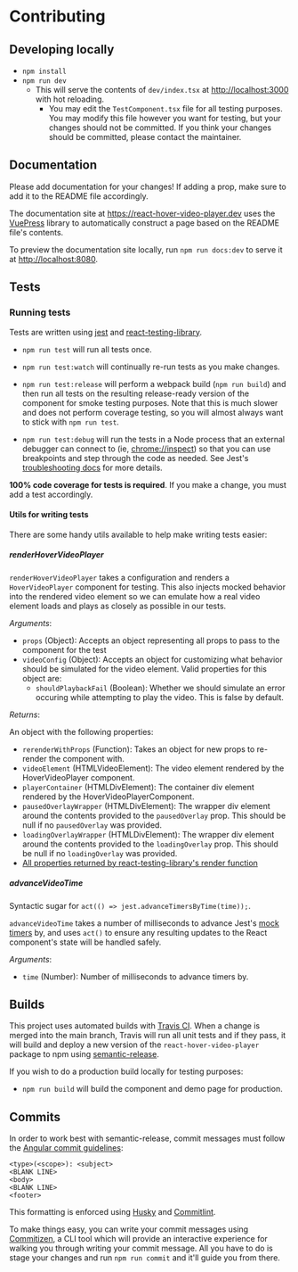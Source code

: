 # Contributing

## Developing locally

- `npm install`
- `npm run dev`
  - This will serve the contents of `dev/index.tsx` at <http://localhost:3000> with hot reloading.
    - You may edit the `TestComponent.tsx` file for all testing purposes.
      You may modify this file however you want for testing, but your changes
      should not be committed. If you think your changes should be committed,
      please contact the maintainer.

## Documentation

Please add documentation for your changes! If adding a prop, make sure to add it to the README file accordingly.

The documentation site at <https://react-hover-video-player.dev> uses the [VuePress](https://vuepress.vuejs.org/) library to automatically construct a page based on the README file's contents.

To preview the documentation site locally, run `npm run docs:dev` to serve it at <http://localhost:8080>.

## Tests

### Running tests

Tests are written using [jest](https://github.com/facebook/jest) and [react-testing-library](https://github.com/testing-library/react-testing-library).

- `npm run test` will run all tests once.

- `npm run test:watch` will continually re-run tests as you make changes.

- `npm run test:release` will perform a webpack build (`npm run build`) and then run all tests on the resulting release-ready version of the component for smoke testing purposes. Note that this is much slower and does not perform coverage testing, so you will almost always want to stick with `npm run test`.

- `npm run test:debug` will run the tests in a Node process that an external debugger can connect to (ie, <chrome://inspect>) so that you can use breakpoints and step through the code as needed. See Jest's [troubleshooting docs](https://jestjs.io/docs/troubleshooting) for more details.

 **100% code coverage for tests is required**. If you make a change, you must add a test accordingly.

#### Utils for writing tests

There are some handy utils available to help make writing tests easier:

##### renderHoverVideoPlayer

`renderHoverVideoPlayer` takes a configuration and renders a `HoverVideoPlayer` component for testing. This also injects mocked behavior into the rendered video element so we can emulate how a real video element loads and plays as closely as possible in our tests.

*Arguments*:

- `props` (Object): Accepts an object representing all props to pass to the component for the test
- `videoConfig` (Object): Accepts an object for customizing what behavior should be simulated for the video element. Valid properties for this object are:
  - `shouldPlaybackFail` (Boolean): Whether we should simulate an error occuring while attempting to play the video. This is false by default.

*Returns*:

An object with the following properties:

- `rerenderWithProps` (Function): Takes an object for new props to re-render the component with.
- `videoElement` (HTMLVideoElement): The video element rendered by the HoverVideoPlayer component.
- `playerContainer` (HTMLDivElement): The container div element rendered by the HoverVideoPlayerComponent.
- `pausedOverlayWrapper` (HTMLDivElement): The wrapper div element around the contents provided to the `pausedOverlay` prop. This should be null if no `pausedOverlay` was provided.
- `loadingOverlayWrapper` (HTMLDivElement): The wrapper div element around the contents provided to the `loadingOverlay` prop. This should be null if no `loadingOverlay` was provided.
- [All properties returned by react-testing-library's render function](https://testing-library.com/docs/react-testing-library/api#render-result)

##### advanceVideoTime

Syntactic sugar for `act(() => jest.advanceTimersByTime(time));`.

`advanceVideoTime` takes a number of milliseconds to advance Jest's [mock timers](https://jestjs.io/docs/jest-object#mock-timers) by, and uses `act()` to ensure any resulting updates to the React component's state will be handled safely.

*Arguments*:

- `time` (Number): Number of milliseconds to advance timers by.

## Builds

This project uses automated builds with [Travis CI](https://travis-ci.com/). When a change is merged into the main branch, Travis will run all unit tests and if they pass, it will build and deploy a new version of the `react-hover-video-player` package to npm using [semantic-release](https://semantic-release.gitbook.io/semantic-release/).

If you wish to do a production build locally for testing purposes:

- `npm run build` will build the component and demo page for production.

## Commits

In order to work best with semantic-release, commit messages must follow the [Angular commit guidelines](https://github.com/angular/angular.js/blob/master/DEVELOPERS.md#-git-commit-guidelines):

```text
<type>(<scope>): <subject>
<BLANK LINE>
<body>
<BLANK LINE>
<footer>
```

This formatting is enforced using [Husky](https://github.com/typicode/husky) and [Commitlint](https://github.com/conventional-changelog/commitlint).

To make things easy, you can write your commit messages using [Commitizen](https://github.com/commitizen/cz-cli), a CLI tool which will provide an interactive experience for walking you through writing your commit message. All you have to do is stage your changes and run `npm run commit` and it'll guide you from there.
